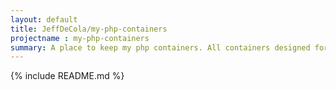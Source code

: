 ```yaml
---
layout: default
title: JeffDeCola/my-php-containers
projectname : my-php-containers
summary: A place to keep my php containers. All containers designed for dynamic screen widths
---
```


{% include README.md %}
